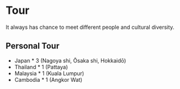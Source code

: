 # Tour

It always has chance to meet different people and cultural diversity.

## Personal Tour

- Japan * 3 (Nagoya shi, Ōsaka shi, Hokkaidō)
- Thailand * 1 (Pattaya)
- Malaysia * 1 (Kuala Lumpur)
- Cambodia * 1 (Angkor Wat)
